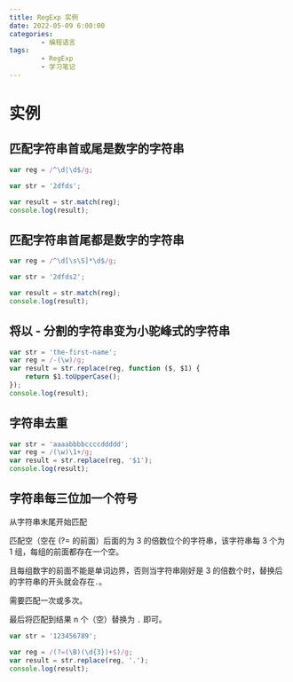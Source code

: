 ```yaml
---
title: RegExp 实例
date: 2022-05-09 6:00:00
categories:
        - 编程语言
tags:
        - RegExp
        - 学习笔记
---
```


# 实例

## 匹配字符串首或尾是数字的字符串

```js
var reg = /^\d|\d$/g;

var str = '2dfds';

var result = str.match(reg);
console.log(result);
```

## 匹配字符串首尾都是数字的字符串

```js
var reg = /^\d[\s\S]*\d$/g;

var str = '2dfds2';

var result = str.match(reg);
console.log(result);
```

## 将以 - 分割的字符串变为小驼峰式的字符串

```js
var str = 'the-first-name';
var reg = /-(\w)/g;
var result = str.replace(reg, function ($, $1) {
	return $1.toUpperCase();
});
console.log(result);
```

## 字符串去重

```js
var str = 'aaaabbbbccccddddd';
var reg = /(\w)\1+/g;
var result = str.replace(reg, '$1');
console.log(result);
```

## 字符串每三位加一个符号

从字符串末尾开始匹配

匹配空（空在 (?= 的前面）后面的为 3 的倍数位个的字符串，该字符串每 3 个为 1 组，每组的前面都存在一个空。

且每组数字的前面不能是单词边界，否则当字符串刚好是 3 的倍数个时，替换后的字符串的开头就会存在`.`。

需要匹配一次或多次。

最后将匹配到结果 n 个（空）替换为 `.` 即可。

```js
var str = '123456789';

var reg = /(?=(\B)(\d{3})+$)/g;
var result = str.replace(reg, '.');
console.log(result);
```
